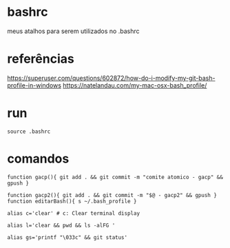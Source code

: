 # bashrc
meus atalhos para serem utilizados no .bashrc

# referências
https://superuser.com/questions/602872/how-do-i-modify-my-git-bash-profile-in-windows
https://natelandau.com/my-mac-osx-bash_profile/

# run
`source .bashrc`

# comandos
`
function gacp(){
  git add . && git commit -m "comite atomico - gacp" && gpush
}
`

`
function gacp2(){
  git add . && git commit -m "$@ - gacp2" && gpush
}
`
`
function editarBash(){
  s ~/.bash_profile
}
`

`alias c='clear' # c: Clear terminal display`

`alias l='clear && pwd && ls -alFG '`

`alias gs='printf "\033c" && git status'`

